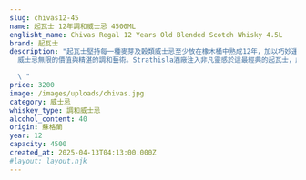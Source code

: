 ```yaml
---
slug: chivas12-45
name: 起瓦士 12年調和威士忌 4500ML
englisht_name: Chivas Regal 12 Years Old Blended Scotch Whisky 4.5L
brand: 起瓦士
description: "起瓦士堅持每一種麥芽及榖類威士忌至少放在橡木桶中熟成12年，加以巧妙運用精湛的調和藝術，使酒質自然豐富，口感醇厚，充分反應出蘇格蘭\
  威士忌無限的價值與精湛的調和藝術。Strathisla酒廠注入非凡靈感於這最經典的起瓦士，成為全世界最頂級的調合式蘇格蘭威士忌。

  \ "
price: 3200
image: /images/uploads/chivas.jpg
category: 威士忌
whiskey_type: 調和威士忌
alcohol_content: 40
origin: 蘇格蘭
year: 12
capacity: 4500
created_at: 2025-04-13T04:13:00.000Z
#layout: layout.njk
---
```


